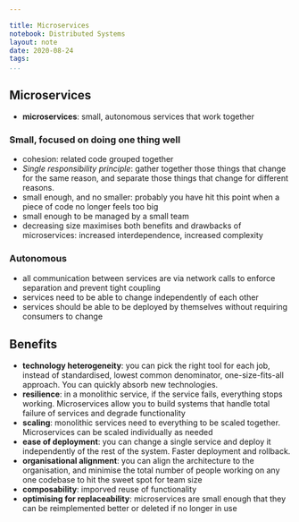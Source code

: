 ```yaml
---

title: Microservices
notebook: Distributed Systems
layout: note
date: 2020-08-24
tags: 
...
```


[TOC]: #


## Microservices

- __microservices__: small, autonomous services that work together

### Small, focused on doing one thing well

- cohesion: related code grouped together
- _Single responsibility principle_: gather together those things that change for the same reason, and separate those things that change for different reasons.
- small enough, and no smaller: probably you have hit this point when a piece of code no longer feels too big
- small enough to be managed by a small team
- decreasing size maximises both benefits and drawbacks of microservices: increased interdependence, increased complexity

### Autonomous

- all communication between services are via network calls to enforce separation and prevent tight coupling
- services need to be able to change independently of each other
- services should be able to be deployed by themselves without requiring consumers to change

## Benefits

- __technology heterogeneity__: you can pick the right tool for each job, instead of standardised, lowest common denominator, one-size-fits-all approach. 
  You can quickly absorb new technologies.
- __resilience__: in a monolithic service, if the service fails, everything stops working.  Microservices allow you to build systems that handle total failure
  of services and degrade functionality
- __scaling__: monolithic services need to everything to be scaled together.  Microservices can be scaled individually as needed
- __ease of deployment__: you can change a single service and deploy it independently of the rest of the system.  Faster deployment and rollback.
- __organisational alignment__: you can align the architecture to the organisation, and minimise the total number of people working on any one codebase
  to hit the sweet spot for team size
- __composability__: imporved reuse of functionality
- __optimising for replaceability__: microservices are small enough that they can be reimplemented better or deleted if no longer in use

    
